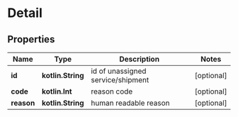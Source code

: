 
# Detail

## Properties
Name | Type | Description | Notes
------------ | ------------- | ------------- | -------------
**id** | **kotlin.String** | id of unassigned service/shipment |  [optional]
**code** | **kotlin.Int** | reason code |  [optional]
**reason** | **kotlin.String** | human readable reason |  [optional]



